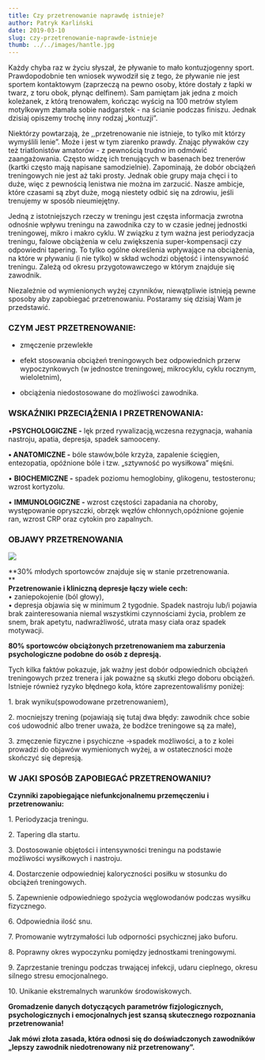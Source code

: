 ```yaml
---
title: Czy przetrenowanie naprawdę istnieje?
author: Patryk Karliński
date: 2019-03-10
slug: czy-przetrenowanie-naprawde-istnieje
thumb: ../../images/hantle.jpg
---
```


Każdy chyba raz w życiu słyszał, że pływanie to mało kontuzjogenny sport. Prawdopodobnie ten wniosek wywodził się z tego, że pływanie nie jest sportem kontaktowym (zaprzeczą na pewno osoby, które dostały z łapki w twarz, z toru obok, płynąc delfinem). Sam pamiętam jak jedna z moich koleżanek, z którą trenowałem, kończąc wyścig na 100 metrów stylem motylkowym złamała sobie nadgarstek - na ścianie podczas finiszu. Jednak dzisiaj opiszemy trochę inny rodzaj „kontuzji”.

Niektórzy powtarzają, że ,,przetrenowanie nie istnieje, to tylko mit którzy wymyślili lenie”. Może i jest w tym ziarenko prawdy. Znając pływaków czy też triatlonistów amatorów - z pewnością trudno im odmówić zaangażowania. Często widzę ich trenujących w basenach bez trenerów (kartki często mają napisane samodzielnie). Zapominają, że dobór obciążeń treningowych nie jest aż taki prosty. Jednak obie grupy maja chęci i to duże, więc z pewnością lenistwa nie można im zarzucić. Nasze ambicje, które czasami są zbyt duże, mogą niestety odbić się na zdrowiu, jeśli trenujemy w sposób nieumiejętny.

Jedną z istotniejszych rzeczy w treningu jest częsta informacja zwrotna odnośnie wpływu treningu na zawodnika czy to w czasie jednej jednostki treningowej, mikro i makro cyklu. W związku z tym ważna jest periodyzacja treningu, falowe obciążenia w celu zwiększenia super-kompensacji czy odpowiedni tapering. To tylko ogólne określenia wpływające na obciążenia, na które w pływaniu (i nie tylko) w skład wchodzi objętość i intensywność treningu. Zależą od okresu przygotowawczego w którym znajduje się zawodnik.

Niezależnie od wymienionych wyżej czynników, niewątpliwie istnieją pewne sposoby aby zapobiegać przetrenowaniu. Postaramy się dzisiaj Wam je przedstawić.

### **CZYM JEST PRZETRENOWANIE**:

- zmęczenie przewlekłe

- efekt stosowania obciążeń treningowych bez odpowiednich przerw wypoczynkowych (w jednostce treningowej, mikrocyklu, cyklu rocznym, wieloletnim),
- obciążenia niedostosowane do możliwości zawodnika.

### **WSKAŹNIKI PRZECIĄŻENIA I PRZETRENOWANIA:**

•**PSYCHOLOGICZNE -** lęk przed rywalizacją,wczesna rezygnacja, wahania nastroju, apatia, depresja, spadek samooceny.

**• ANATOMICZNE -** bóle stawów,bóle krzyża, zapalenie ścięgien, entezopatia, opóźnione bóle i tzw. „sztywność po wysiłkowa” mięśni.

• **BIOCHEMICZNE -** spadek poziomu hemoglobiny, glikogenu, testosteronu; wzrost kortyzolu.

• **IMMUNOLOGICZNE -** wzrost częstości zapadania na choroby, występowanie opryszczki, obrzęk węzłów chłonnych,opóźnione gojenie ran, wzrost CRP oraz cytokin pro zapalnych.

### **OBJAWY PRZETRENOWANIA**

![](https://zachlorowani.pl/wp-content/uploads/2019/03/obrazek.png)

**30% młodych sportowców znajduje się w stanie przetrenowania.  
**  
**Przetrenowanie i kliniczną depresje łączy wiele cech:**  
• zaniepokojenie (ból głowy),  
• depresja objawia się w minimum 2 tygodnie. Spadek nastroju lub/i pojawia brak zainteresowania niemal wszystkimi czynnościami życia, problem ze snem, brak apetytu, nadwrażliwość, utrata masy ciała oraz spadek motywacji.

**80% sportowców obciążonych przetrenowaniem ma zaburzenia psychologiczne podobne do osób z depresją.**

Tych kilka faktów pokazuje, jak ważny jest dobór odpowiednich obciążeń treningowych przez trenera i jak poważne są skutki złego doboru obciążeń. Istnieje również ryzyko błędnego koła, które zaprezentowaliśmy poniżej:

1\. brak wyniku(spowodowane przetrenowaniem),

2\. mocniejszy trening (pojawiają się tutaj dwa błędy: zawodnik chce sobie coś udowodnić albo trener uważa, że bodźce treningowe są za małe),

3\. zmęczenie fizyczne i psychiczne →spadek możliwości, a to z kolei prowadzi do objawów wymienionych wyżej, a w ostateczności może skończyć się depresją.

### **W JAKI SPOSÓB ZAPOBIEGAĆ PRZETRENOWANIU?**

**Czynniki zapobiegające niefunkcjonalnemu przemęczeniu i przetrenowaniu:**

1\. Periodyzacja treningu.

2\. Tapering dla startu.

3\. Dostosowanie objętości i intensywności treningu na podstawie możliwości wysiłkowych i nastroju.

4\. Dostarczenie odpowiedniej kaloryczności posiłku w stosunku do obciążeń treningowych.

5\. Zapewnienie odpowiedniego spożycia węglowodanów podczas wysiłku fizycznego.

6\. Odpowiednia ilość snu.

7\. Promowanie wytrzymałości lub odporności psychicznej jako buforu.

8\. Poprawny okres wypoczynku pomiędzy jednostkami treningowymi.

9\. Zaprzestanie treningu podczas trwającej infekcji, udaru cieplnego, okresu silnego stresu emocjonalnego.

10\. Unikanie ekstremalnych warunków środowiskowych.

**Gromadzenie danych dotyczących parametrów fizjologicznych, psychologicznych i emocjonalnych jest szansą skutecznego rozpoznania przetrenowania!**

**Jak mówi złota zasada, która odnosi się do doświadczonych zawodników „lepszy zawodnik niedotrenowany niż przetrenowany”.**
